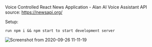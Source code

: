Voice Controlled React News Application - Alan AI Voice Assistant
API source: https://newsapi.org/

Setup:

    run npm i && npm start to start development server
![Screenshot from 2020-09-26 11-11-19](https://user-images.githubusercontent.com/65916327/94332504-6da6b880-fff3-11ea-928b-52e8a1b48320.png)
